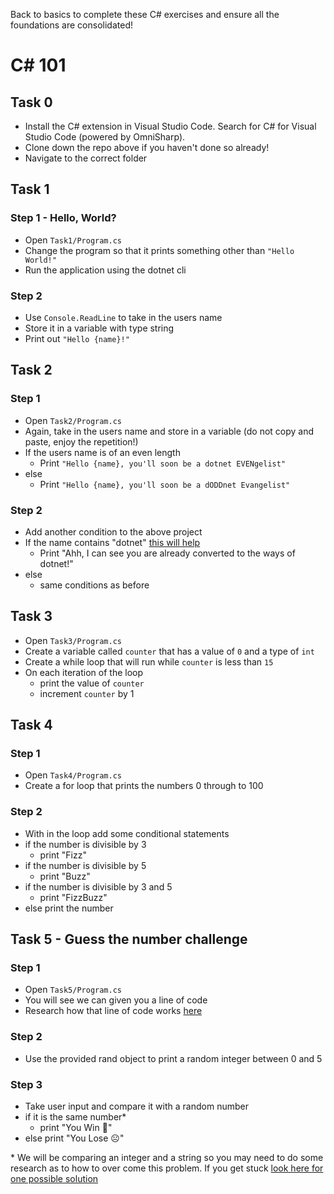 Back to basics to complete these C# exercises and ensure all the foundations are consolidated!

# C# 101

## Task 0

- Install the C# extension in Visual Studio Code. Search for C# for Visual Studio Code (powered by OmniSharp).
- Clone down the repo above if you haven't done so already!
- Navigate to the correct folder

## Task 1

### Step 1 - Hello, World?

- Open `Task1/Program.cs`
- Change the program so that it prints something other than `"Hello World!"`
- Run the application using the dotnet cli

### Step 2

- Use `Console.ReadLine` to take in the users name
- Store it in a variable with type string
- Print out `"Hello {name}!"`

## Task 2

### Step 1

- Open `Task2/Program.cs`
- Again, take in the users name and store in a variable (do not copy and paste, enjoy the repetition!)
- If the users name is of an even length
  - Print `"Hello {name}, you'll soon be a dotnet EVENgelist"`
- else
  - Print `"Hello {name}, you'll soon be a dODDnet Evangelist"`

### Step 2

- Add another condition to the above project
- If the name contains "dotnet" [this will help](https://docs.microsoft.com/en-us/dotnet/api/system.string.contains?view=net-5.0#System_String_Contains_System_String_)
  - Print "Ahh, I can see you are already converted to the ways of dotnet!"
- else
  - same conditions as before

## Task 3

- Open `Task3/Program.cs`
- Create a variable called `counter` that has a value of `0` and a type of `int`
- Create a while loop that will run while `counter` is less than `15`
- On each iteration of the loop
  - print the value of `counter`
  - increment `counter` by 1

## Task 4

### Step 1

- Open `Task4/Program.cs`
- Create a for loop that prints the numbers 0 through to 100

### Step 2

- With in the loop add some conditional statements
- if the number is divisible by 3
  - print "Fizz"
- if the number is divisible by 5
  - print "Buzz"
- if the number is divisible by 3 and 5
  - print "FizzBuzz"
- else print the number

## Task 5 - Guess the number challenge

### Step 1

- Open `Task5/Program.cs`
- You will see we can given you a line of code
- Research how that line of code works [here](https://docs.microsoft.com/en-us/dotnet/api/system.random?view=net-5.0)

### Step 2

- Use the provided rand object to print a random integer between 0 and 5

### Step 3

- Take user input and compare it with a random number
- if it is the same number\*
  - print "You Win 🎉"
- else print "You Lose ☹️"

\* We will be comparing an integer and a string so you may need to do some research as to how to over come this problem. If you get stuck [look here for one possible solution](https://docs.microsoft.com/en-us/dotnet/api/system.int32.tostring?view=net-5.0#System_Int32_ToString)

